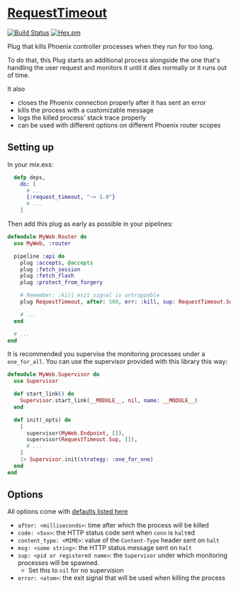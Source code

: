 # [RequestTimeout](https://github.com/fenollp/elixir-phoenix-request_timeout)
[![Build Status](https://travis-ci.com/fenollp/elixir-phoenix-request_timeout.svg?branch=master)](https://travis-ci.com/fenollp/elixir-phoenix-request_timeout)
[![Hex.pm](https://img.shields.io/hexpm/v/request_timeout.svg)](https://hex.pm/packages/request_timeout)


Plug that kills Phoenix controller processes when they run for too long.

To do that, this Plug starts an additional process alongside the one that's handling
the user request and monitors it until it dies normally or it runs out of time.

It also
* closes the Phoenix connection properly after it has sent an error
* kills the process with a customizable message
* logs the killed process' stack trace properly
* can be used with different options on different Phoenix router scopes

## Setting up

In your mix.exs:

```elixir
  defp deps,
    do: [
      # ...
      {:request_timeout, "~> 1.0"}
      # ...
    ]
```

Then add this plug as early as possible in your pipelines:

```elixir
defmodule MyWeb.Router do
  use MyWeb, :router

  pipeline :api do
    plug :accepts, @accepts
    plug :fetch_session
    plug :fetch_flash
    plug :protect_from_forgery

    # Remember: :kill exit signal is untrappable
    plug RequestTimeout, after: 500, err: :kill, sup: RequestTimeout.Sup

    # ...
  end

  # ...
end
```

It is recommended you supervise the monitoring processes under a `one_for_all`. You can use the supervisor provided with this library this way:

```elixir
defmodule MyWeb.Supervisor do
  use Supervisor

  def start_link() do
    Supervisor.start_link(__MODULE__, nil, name: __MODULE__)
  end

  def init(_opts) do
    [
      supervisor(MyWeb.Endpoint, []),
      supervisor(RequestTimeout.Sup, []),
      # ...
    ]
    |> Supervisor.init(strategy: :one_for_one)
  end
end
```

## Options

All options come with [defaults listed here](lib/request_timeout.ex#L6)

* `after: <milliseconds>`: time after which the process will be killed
* `code: <5xx>`: the HTTP status code sent when `conn` is `halt`ed
* `content_type: <MIME>`: value of the `Content-Type` header sent on `halt`
* `msg: <some string>`: the HTTP status message sent on `halt`
* `sup: <pid or registered name>`: the `Supervisor` under which monitoring processes will be spawned.
    * Set this to `nil` for no supervision
* `error: <atom>`: the exit signal that will be used when killing the process
